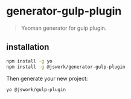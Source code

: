 # generator-gulp-plugin
> Yeoman generator for gulp plugin.

## installation
```bash
npm install -g yo
npm install -g @jswork/generator-gulp-plugin
```

Then generate your new project:

```bash
yo @jswork/gulp-plugin
```
